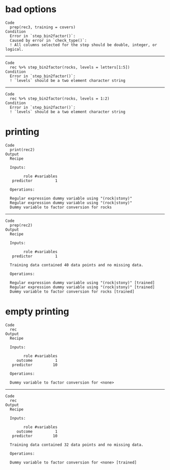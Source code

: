 # bad options

    Code
      prep(rec3, training = covers)
    Condition
      Error in `step_bin2factor()`:
      Caused by error in `check_type()`:
      ! All columns selected for the step should be double, integer, or logical.

---

    Code
      rec %>% step_bin2factor(rocks, levels = letters[1:5])
    Condition
      Error in `step_bin2factor()`:
      ! `levels` should be a two element character string

---

    Code
      rec %>% step_bin2factor(rocks, levels = 1:2)
    Condition
      Error in `step_bin2factor()`:
      ! `levels` should be a two element character string

# printing

    Code
      print(rec2)
    Output
      Recipe
      
      Inputs:
      
            role #variables
       predictor          1
      
      Operations:
      
      Regular expression dummy variable using "(rock|stony)"
      Regular expression dummy variable using "(rock|stony)"
      Dummy variable to factor conversion for rocks

---

    Code
      prep(rec2)
    Output
      Recipe
      
      Inputs:
      
            role #variables
       predictor          1
      
      Training data contained 40 data points and no missing data.
      
      Operations:
      
      Regular expression dummy variable using "(rock|stony)" [trained]
      Regular expression dummy variable using "(rock|stony)" [trained]
      Dummy variable to factor conversion for rocks [trained]

# empty printing

    Code
      rec
    Output
      Recipe
      
      Inputs:
      
            role #variables
         outcome          1
       predictor         10
      
      Operations:
      
      Dummy variable to factor conversion for <none>

---

    Code
      rec
    Output
      Recipe
      
      Inputs:
      
            role #variables
         outcome          1
       predictor         10
      
      Training data contained 32 data points and no missing data.
      
      Operations:
      
      Dummy variable to factor conversion for <none> [trained]

